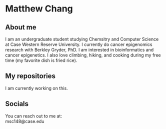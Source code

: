 <h1>Matthew Chang</h1>
<h2>About me</h2>
I am an undergraduate student studying Chemsitry and Computer Science at Case Western Reserve University. I currently do cancer epigenomics research with Berkley Gryder, PhD. I am interested in bioinformatics and cancer epigenetics. I also love climbing, hiking, and cooking during my free time (my favorite dish is fried rice). 
<h2>My repositories</h2>
I am currently working on this.


<h2>Socials</h2>
You can reach out to me at:<br>
msc148@case.edu
